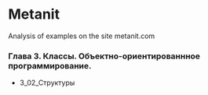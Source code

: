 # Metanit
Analysis of examples on the site metanit.com

### Глава 3. Классы. Объектно-ориентированнное программирование. ###

* 3_02_Структуры